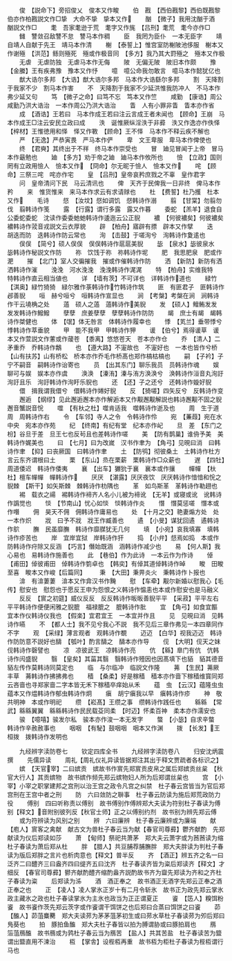 <!-- { "loadSidebar": true } -->
　　俊　【説命下】旁招俊乂　俊本又作畯
　　伯　戡　【西伯戡黎】西伯既戡黎　伯亦作柏戡説文作□挚　大命不挚　挚本又作
　　酗　【微子】我用沈酗于酒　酗説文作□
　　耄　吾家耄逊于荒　耄字又作旄　【吕刑】耄荒　耄今亦作□
　　雠　讐敛召敌讐不怠　讐马本作稠
　　臣　我罔为臣仆　一本无臣字
　　靖　自靖人自献于先王　靖马本作清
　　榭　【泰誓上】惟宫室防榭陂池侈服　榭本又作谢殛　【洪范】鲧则殛死　殛或作极音同　【多方】我乃其大罸殛之　殛本又作极
　　无虐　无虐防独　无虐马本作无侮
　　陂　无偏无陂　陂旧本作颇
　　豫　【金縢】王有疾弗豫　豫本又作忬
　　噫　噫公命我勿敢言　噫马本作懿犹亿也
　　猷大诰尔多邦　【大诰】猷大诰尔多邦　马本作大诰繇尔多邦
　　割　天降割于我家不少　割马本作害
　　不　天降割于我家不少延洪惟我防冲人　不马本作弗少延又句
　　笃　【微子之命】曰笃不忘　笃本又作竺
　　咸勤　【康诰】周公咸勤乃洪大诰治　一本作周公乃洪大诰治
　　眚　人有小罪非眚　眚本亦作省
　　成　【酒诰】王若曰　马本作成王若曰注云言成王者未闻也　【顾命】王崩　马本作成王□注云安民立政曰成
　　泆　诞惟厥纵淫泆于非彛　泆又作逸亦作佚怿　【梓材】王惟徳用和怿　怿又作斁　【顾命】王不怿　马本作不释云疾不解也
　　严　【无逸】严恭寅畏　严马本作俨
　　卑　文王卑服　卑马本作俾使也
　　终　【君奭】其终出于不祥　终马本作崇受也
　　冒　廸见冒闻于上帝　冒马本作朂勉也
　　廸　【多方】劝于帝之廸　廸马本作攸所也
　　憸　【立政】国则罔有立政用憸人　憸本又作　【冏命】尔无昵于憸人　憸本又作
　　咤　【顾命】三祭三咤　咤亦作宅
　　皇　【吕刑】皇帝哀矜庶戮之不辜　皇作君字
　　问　皇帝清问下民　马云清讯也
　　俾　天齐于民俾我一日非终　俾马本作矜
　　来　惟货惟来　来马本作求云有求请赇也
　　杜　【费誓】杜乃擭　杜本又作
　　毛诗
　　惄　【汝坟】惄如调饥　惄韩诗作溺
　　翦　【甘棠】勿翦勿伐　翦韩诗作笺
　　露　【行露】谓行多露　露又作暮
　　委蛇　【羔羊】退食自公委蛇委蛇　沈读作委委虵虵韩诗作逶迤云公正貎
　　襛　【何彼襛矣】何彼襛矣　襛韩诗作茙音戎説文云衣厚貌
　　辟　【柏舟】寤辟有摽　辟本又作擘
　　迭　胡迭而防　迭韩诗作防云常也
　　洵　【击鼓】于嗟洵兮　洵韩诗作夐逺也
　　俣俣　【简兮】硕人俣俣　俣俣韩诗作扈扈美貎
　　毖　【泉水】毖彼泉水　毖韩诗作秘説文作防
　　祢　饮饯于祢　祢韩诗作坭
　　肥　我思肥泉　肥或作淝
　　摧　【北门】室人交徧摧我　摧或作催韩诗作防
　　洒　【新防】新防有洒　洒韩诗作漼
　　浼浼　河水浼浼　浼浼韩诗作浘浘
　　特　【柏舟】实维我特　特韩诗作直云相当値也
　　详　【墙有茨】不可详也　详韩诗作道也
　　緑竹　【淇奥】緑竹猗猗　緑尔雅作菉韩诗作竹韩诗作筑
　　匪　有匪君子　匪韩诗作邲善貎
　　咺　赫兮咺兮　咺韩诗作宣显也
　　涧　【考槃】考槃在涧　涧韩诗作干云墝桷之处
　　薖　硕人之薖　薖韩诗作美貎
　　发　【硕人】鳣鲔发发　发发韩诗作鱍鱍
　　孽孽　庶姜孽孽　孽孽韩诗作防防
　　朅　庶士有朅　朅韩诗作桀健也
　　体　【氓】体无咎言　体韩诗作履幸也
　　悸　【芄兰】垂带悸兮　悸韩诗作萃垂貌
　　甲　能不我甲　甲韩诗作狎
　　谖　【伯兮】焉得谖草　谖本又作萱説文作藼或作蕿苍　【黍离】悠悠苍天　苍本亦作仓
　　乔　【清人】二矛重乔　乔韩诗作鷮
　　也　【遵大路】不寁故也　不寁好也　一本也皆作兮桥　【山有扶苏】山有桥松　桥本亦作乔毛作桥髙也郑作槁枯槁也
　　嗣　【子衿】子宁不嗣音　嗣韩诗作诒寄也
　　员　【出其东门】聊乐我员　员韩诗作魂
　　娱　聊可与娱　娱本亦作虞
　　涣涣　【溱洧】溱与洧方涣涣兮　涣韩诗作洹音丸洵訏　洵訏且乐　洵訏韩诗作洵盱乐貎也
　　还　【还】子之还兮　还韩诗作嫙好貎
　　儇　揖我谓我儇兮　儇韩诗作婘好貎
　　反　【猗嗟】四矢反兮　反韩诗作变
　　邂逅　【纲缪】见此邂逅邂本亦作解逅本又作觏邂觏解説也韩诗邂觏不固之貎邂音蟹説音恱
　　噬　【有杕之杜】噬肯适我　噬韩诗作逝及也
　　周　生于道周　周韩诗作右
　　令　【车邻】寺人之令　令韩诗作伶
　　宛　【蒹葭】宛在水中央　宛本亦作苑
　　纪　【终南】有纪有堂　纪本亦作屺
　　旦　差　【东门之枌】谷旦于差　旦王七也反茍且也差韩诗作嗟
　　美　【防有鹊巢】谁侜予美　美韩诗作娓美也
　　曰　【七月】曰为改嵗　汉书作聿为　【角弓】见晛曰消　曰韩诗作聿　【抑】曰丧厥国　曰韩诗作聿
　　土　【防鸮】彻彼桑土　土韩诗作杜方言云东齐谓根曰土
　　栗　【东山】烝在栗薪　栗韩诗作□众薪也
　　遅　【四牡】周道倭迟　韩诗作倭夷
　　襄　【出车】玁狁于襄　襄本或作攘
　　幝幝　【杕杜】檀车幝幝　幝韩诗作
　　厌厌　【湛露】厌厌夜饮　厌厌韩诗作愔愔和恱之貎棘　【斯干】如矢斯棘　棘韩诗作朸隅也
　　革　如鸟斯革　革韩诗作勒趐也
　　裼　载衣之禓　裼韩诗作褅齐人名小儿被为褅讹　【无羊】或寝或讹　讹韩诗作譌觉也
　　惔　【节南山】忧心如惔　惔韩诗作炎
　　憯　憯莫惩嗟　憯本或作噆
　　佣　昊天不佣　佣韩诗作庸易也
　　处　【十月之交】艳妻煽方处　处一本作炽
　　戕　曰予不戕　戕王作臧善也
　　遹　【小旻】谋犹回遹　遹韩诗作鴥
　　膴　民虽靡膴　韩诗作靡腜犹无几何
　　填　【小宛】哀我填寡　填韩诗作疹苦也
　　岸　宜岸宜狱　岸韩诗作犴
　　捣　【小弁】惄焉如捣　本或作防韩诗作疛除又反涵　【巧言】僭始既涵　涵韩诗作减少也
　　易　【何人斯】我心易也　易韩诗作施善也
　　此　【巷伯】作为此诗　一本云作为作诗
　　倬　【甫田】倬彼甫田　倬韩诗作箌卓也　【韩奕】有倬其道倬韩诗作晫
　　畯　田畯至喜　畯本又作峻【后篇同】
　　秉　【大田】秉畀炎火　秉韩诗作卜报也
　　渰　有渰萋萋　渰本又作弇汉书作黤
　　慰　【车牵】觏尔新婚以慰我心【毛传】慰安也　慰怨也于愿反王申为怨恨之义韩诗作愠恚也本或作慰安也是马融义
　　反反　【賔之初筵】威仪反反　反反韩诗作昄昄善貎平平　【采菽】平平左右　平平韩诗作便便闲雅之貎膍　福禄膍之　膍韩诗作肶
　　宜　【角弓】如食宜饇　宜本作仪韩诗仪我也　【假楽】宜君宜王　一本宜并作且
　　见　见晛曰消　见韩诗作曣
　　不　【都人士】我不见兮我心不説　我不见后三章作弗见一本四章同作不字
　　观　【采绿】薄言观者　观韩诗作覩
　　迈迈　【白华】视我迈迈　韩诗作防防意不説好也醻　【瓠叶】酌言醻之　醻本亦作导
　　伣　【大明】伣天之妺　伣韩诗作磬譬也
　　凉　凉彼武王　凉韩诗作亮
　　伉　【緜】臯门有伉　伉韩诗作闶盛貎
　　翳　【皇矣】其菑其翳　翳韩诗作殪因也因髙填下也貊　貊其德音　貊左传作莫韩诗同莫定也
　　临　与尔临冲　临説文作隆
　　茀　【生民】茀厥丰草　茀韩诗作拂拂弗也
　　穑　【桑柔】好是稼穑　穑本亦作啬下稼穑维寳同郑云吝啬也寻郑家啬二字本皆无禾下稼穑卒痒始从禾
　　蕴　虫　【云汉】蕴隆虫虫　蕴本又作煴韩诗作郁虫韩诗作炯
　　瘨　胡宁瘨我以早　瘨韩诗作疹
　　神　敬共明神　本或作明祀
　　缵　【崧髙】王缵之事　缵韩诗作践任也
　　緜緜　【常武】緜緜翼翼　緜緜韩诗作民民载芟同柔　【时迈】怀柔百神　柔本亦作濡安也
　　骏　【噫嘻】骏发尔私　骏本亦作浚一本无发字
　　螫　【小毖】自求辛螫　韩诗作辛赦赦事也
　　咽咽　【有駜】鼓咽咽　咽本又作渊
　　拨　【长发】王桓拨　拨韩诗作发明也



　　九经辨字渎防卷七
　　钦定四库全书
　　九经辨字渎防卷八
　　归安沈炳震撰
　　先儒异读
　　周礼【周礼仪礼异读皆据郑注其出于释文贾疏者各标识之】
　　嫔　【天官宰】二曰嫔贡　嫔故书作賔先郑賔贡皮帛之属后郑嫔贡丝枲　【秋官大行人】其贡嫔物　故书嫔作频先郑云嫔物妇人所为后郑谓丝枲也
　　宫　【小宰】小宰之职掌建邦之宫刑以治王宫之政令凡宫之纠禁　杜子春云宫皆当为官后郑宫刑在王宫中者之刑
　　防　六曰敛防之聨事　杜子春云防读为施后郑荒政防力役
　　傅别　四曰听称责以傅别　故书傅别作傅辨郑大夫读为符别杜子春读为傅别【释文】音附别彼列反【秋官士师】正之以傅别约剂　故书别为辨先郑云傅
　　或为符辨读为风别之别
　　辨　六曰廉辨　杜子春云廉辨或为廉端
　　献　【庖人】賔客之禽献　献古文为兽杜子春云当为献【春官司尊彛】鬱齐献酌　先郑献读为仪后郑读如莎
　　萧　【甸师】祭祀共萧茅　郑大夫云萧字或为莤莤读为缩杜子春读为萧后郑从杜
　　胖　【腊人】共豆脯荐脯膴胖　郑大夫胖读为判杜子春读为版后郑胖之言片也析肉意也【释文】普半反
　　齐　【酒正】辨五齐之名一曰泛齐二曰醴齐三曰盎齐四曰缇齐五曰沈齐　杜子春读齐皆为粢后郑读齐【释文】才细反　【春官司尊彛】鬰齐献酌醴齐缩酌盎齐説酌故书齐为齍先郑读为齐和之齐杜子春读为粢
　　后郑读为泲
　　酒　酒正奉之　故书酒正无酒字先郑云正奉之酒正奉之也
　　正　【凌人】凌人掌氷正岁十有二月令斩氷　故书正为政先郑云掌氷政主藏氷之政也杜子春读掌氷为主氷也政当为正正谓夏正
　　餈　【笾人】糗饵粉餈　故书餈作茨先郑云茨字或作餈谓干饵饼之也后郑曰合蒸曰饵饼之曰餈
　　茆　【醢人】茆菹麋臡　郑大夫读茒为茅茅菹茅初生或曰茒水草杜子春读茒为夘后郑曰鳬葵也
　　拍　豚拍鱼醢　郑大夫杜子春皆以拍为膊谓胁或曰豚拍肩也
　　鴈　箈菹鴈醢　故书鴈或为鹑杜子春云当为鴈苦　【盐人】共其苦盐　杜子春读苦为盬谓出盬直用不湅治
　　枑　【掌舎】设梐枑再重　故书枑为柜杜子春读为梐枑谓行马也
